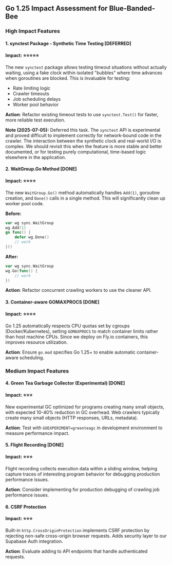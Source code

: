 ## Go 1.25 Impact Assessment for Blue-Banded-Bee

### High Impact Features

#### 1. synctest Package - Synthetic Time Testing [DEFERRED]

**Impact: ⭐⭐⭐⭐⭐**

The new `synctest` package allows testing timeout situations without actually waiting, using a fake clock within isolated "bubbles" where time advances when goroutines are blocked. This is invaluable for testing:

- Rate limiting logic
- Crawler timeouts
- Job scheduling delays
- Worker pool behavior

**Action**: Refactor existing timeout tests to use `synctest.Test()` for faster, more reliable test execution.

**Note (2025-07-05):** Deferred this task. The `synctest` API is experimental and proved difficult to implement correctly for network-bound code in the crawler. The interaction between the synthetic clock and real-world I/O is complex. We should revisit this when the feature is more stable and better documented, or for testing purely computational, time-based logic elsewhere in the application.

#### 2. WaitGroup.Go Method [DONE]

**Impact: ⭐⭐⭐⭐**

The new `WaitGroup.Go()` method automatically handles `Add(1)`, goroutine creation, and `Done()` calls in a single method. This will significantly clean up worker pool code.

**Before:**

```go
var wg sync.WaitGroup
wg.Add(1)
go func() {
    defer wg.Done()
    // work
}()
```

**After:**

```go
var wg sync.WaitGroup
wg.Go(func() {
    // work
})
```

**Action**: Refactor concurrent crawling workers to use the cleaner API.

#### 3. Container-aware GOMAXPROCS [DONE]

**Impact: ⭐⭐⭐⭐**

Go 1.25 automatically respects CPU quotas set by cgroups (Docker/Kubernetes), setting `GOMAXPROCS` to match container limits rather than host machine CPUs. Since we deploy on Fly.io containers, this improves resource utilization.

**Action**: Ensure `go.mod` specifies Go 1.25+ to enable automatic container-aware scheduling.

### Medium Impact Features

#### 4. Green Tea Garbage Collector (Experimental) [DONE]

**Impact: ⭐⭐⭐**

New experimental GC optimized for programs creating many small objects, with expected 10-40% reduction in GC overhead. Web crawlers typically create many small objects (HTTP responses, URLs, metadata).

**Action**: Test with `GOEXPERIMENT=greenteagc` in development environment to measure performance impact.

#### 5. Flight Recording [DONE]

**Impact: ⭐⭐⭐**

Flight recording collects execution data within a sliding window, helping capture traces of interesting program behavior for debugging production performance issues.

**Action**: Consider implementing for production debugging of crawling job performance issues.

#### 6. CSRF Protection

**Impact: ⭐⭐⭐**

Built-in `http.CrossOriginProtection` implements CSRF protection by rejecting non-safe cross-origin browser requests. Adds security layer to our Supabase Auth integration.

**Action**: Evaluate adding to API endpoints that handle authenticated requests.
